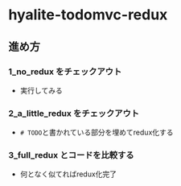# hyalite-todomvc-redux

## 進め方
### 1_no_redux をチェックアウト

- 実行してみる

### 2_a_little_redux をチェックアウト

- `# TODO`と書かれている部分を埋めてredux化する

### 3_full_redux とコードを比較する

- 何となく似てればredux化完了
